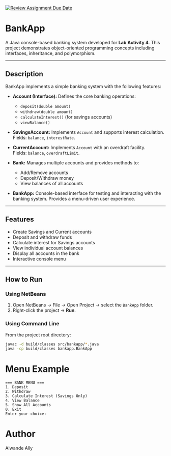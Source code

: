 [![Review Assignment Due Date](https://classroom.github.com/assets/deadline-readme-button-22041afd0340ce965d47ae6ef1cefeee28c7c493a6346c4f15d667ab976d596c.svg)](https://classroom.github.com/a/lA6JrJDS)

# BankApp

A Java console-based banking system developed for **Lab Activity 4**. This project demonstrates object-oriented programming concepts including interfaces, inheritance, and polymorphism.

---

## Description
BankApp implements a simple banking system with the following features:

- **Account (Interface):** Defines the core banking operations:
  - `deposit(double amount)`
  - `withdraw(double amount)`
  - `calculateInterest()` (for savings accounts)
  - `viewBalance()`

- **SavingsAccount:** Implements `Account` and supports interest calculation.  
  Fields: `balance`, `interestRate`.

- **CurrentAccount:** Implements `Account` with an overdraft facility.  
  Fields: `balance`, `overdraftLimit`.

- **Bank:** Manages multiple accounts and provides methods to:
  - Add/Remove accounts
  - Deposit/Withdraw money
  - View balances of all accounts

- **BankApp:** Console-based interface for testing and interacting with the banking system. Provides a menu-driven user experience.

---

## Features
- Create Savings and Current accounts
- Deposit and withdraw funds
- Calculate interest for Savings accounts
- View individual account balances
- Display all accounts in the bank
- Interactive console menu

---

## How to Run

### Using NetBeans
1. Open NetBeans → File → Open Project → select the `BankApp` folder.
2. Right-click the project → **Run**.

### Using Command Line
From the project root directory:

```bash
javac -d build/classes src/bankapp/*.java
java -cp build/classes bankapp.BankApp
```

# Menu Example
```
=== BANK MENU ===
1. Deposit
2. Withdraw
3. Calculate Interest (Savings Only)
4. View Balance
5. Show All Accounts
0. Exit
Enter your choice:
```

# Author
Alwande Ally
